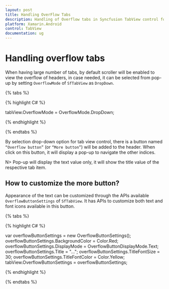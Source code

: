 ```yaml
---
layout: post
title: Handling OverFlow Tabs
description: Handling of Overflow tabs in Syncfusion TabView control for Xamarin.Android platform
platform: Xamarin.Android
control: TabView
documentation: ug
---
```


# Handling overflow tabs

When having large number of tabs, by default scroller will be enabled to view the overflow of headers, in case needed, it can be selected from pop-up by setting `OverflowMode` of `SfTabView` as `DropDown`.

{% tabs %}

{% highlight C# %}

tabView.OverflowMode = OverflowMode.DropDown;
			
{% endhighlight %}

{% endtabs %}

By selection drop-down option for tab view control, there is a button named `“Overflow button”` (or `“More button”`) will be added to the header. When click on this button, it will display a pop-up to navigate the other indices.

N> Pop-up will display the text value only, it will show the title value of the respective tab item.

## How to customize the more button?

Appearance of the text can be customized through the APIs available `OverflowButtonSettings` of `SfTabView`. It has APIs to customize both text and font icons available in this button. 

{% tabs %}

{% highlight C# %}

var overflowButtonSettings = new OverflowButtonSettings();
		overflowButtonSettings.BackgroundColor = Color.Red;
		overflowButtonSettings.DisplayMode = OverflowButtonDisplayMode.Text;
		overflowButtonSettings.Title = "...";
		overflowButtonSettings.TitleFontSize = 30;
		overflowButtonSettings.TitleFontColor = Color.Yellow;
		tabView.OverflowButtonSettings = overflowButtonSettings;
			
{% endhighlight %}

{% endtabs %}

